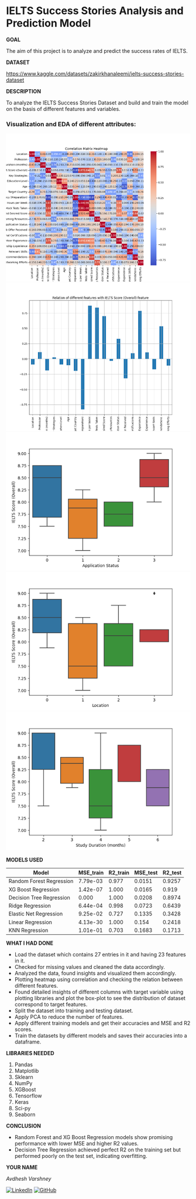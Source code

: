 <h1>IELTS Success Stories Analysis and Prediction Model</h1>

**GOAL**

The aim of this project is to analyze and predict the success rates of IELTS.

**DATASET**

https://www.kaggle.com/datasets/zakirkhanaleemi/ielts-success-stories-dataset

**DESCRIPTION**

To analyze the IELTS Success Stories Dataset and build and train the model on the basis of different features and variables.


### Visualization and EDA of different attributes:

<img alt="heatmap" src="./Images/correlation_heatmap.png">

<img alt="graph" src="./Images/target_correlation.png">

<img alt="graph" src="./Images/Application Status_feature.png">

<img alt="graph" src="./Images/Location_feature.png">

<img alt="graph" src="./Images/Study Duration (months)_feature.png">


**MODELS USED**

| Model                       | MSE_train           | R2_train | MSE_test  | R2_test   |
|-----------------------------|---------------------|----------|-----------|-----------|
| Random Forest Regression    | 7.79e-03            | 0.977    | 0.0151    | 0.9257    |
| XG Boost Regression         | 1.42e-07            | 1.000    | 0.0165    | 0.919     |
| Decision Tree Regression    | 0.000               | 1.000    | 0.0208    | 0.8974    |
| Ridge Regression            | 6.44e-04            | 0.998    | 0.0723    | 0.6439    |
| Elastic Net Regression      | 9.25e-02            | 0.727    | 0.1335    | 0.3428    |
| Linear Regression           | 4.13e-30            | 1.000    | 0.154     | 0.2418    |
| KNN Regression              | 1.01e-01            | 0.703    | 0.1683    | 0.1713    |



**WHAT I HAD DONE**

* Load the dataset which contains 27 entries in it and having 23 features in it.
* Checked for missing values and cleaned the data accordingly.
* Analyzed the data, found insights and visualized them accordingly.
* Plotting heatmap using correlation and checking the relation between different features.
* Found detailed insights of different columns with target variable using plotting libraries and plot the box-plot to see the distribution of dataset correspond to target features.
* Split the dataset into training and testing dataset.
* Apply PCA to reduce the number of features.
* Apply different training models and get their accuracies and MSE and R2 scores.
* Train the datasets by different models and saves their accuracies into a dataframe.


**LIBRARIES NEEDED**

1. Pandas
2. Matplotlib
3. Sklearn
4. NumPy
5. XGBoost
6. Tensorflow
7. Keras
8. Sci-py
9. Seaborn


**CONCLUSION**

- Random Forest and XG Boost Regression models show promising performance with lower MSE and higher R2 values.
- Decision Tree Regression achieved perfect R2 on the training set but performed poorly on the test set, indicating overfitting.


**YOUR NAME**

*Avdhesh Varshney*

[![LinkedIn](https://img.shields.io/badge/linkedin-%230077B5.svg?style=for-the-badge&logo=linkedin&logoColor=white)](https://www.linkedin.com/in/avdhesh-varshney/)  [![GitHub](https://img.shields.io/badge/github-%23121011.svg?style=for-the-badge&logo=github&logoColor=white)](https://github.com/Avdhesh-Varshney)

